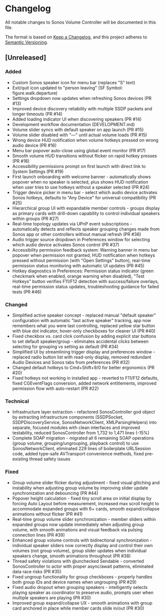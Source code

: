 # Changelog

All notable changes to Sonos Volume Controller will be documented in this file.

The format is based on [Keep a Changelog](https://keepachangelog.com/en/1.0.0/),
and this project adheres to [Semantic Versioning](https://semver.org/spec/v2.0.0.html).

## [Unreleased]

### Added
- Custom Sonos speaker icon for menu bar (replaces "S" text)
- Exit/quit icon updated to "person leaving" (SF Symbol: figure.walk.departure)
- Settings dropdown now updates when refreshing Sonos devices (PR #13)
- Improved device discovery reliability with multiple SSDP packets and longer timeouts (PR #14)
- Added loading indicator UI when discovering speakers (PR #14)
- Development workflow documentation (DEVELOPMENT.md)
- Volume slider syncs with default speaker on app launch (PR #15)
- Volume slider disabled with "—" until actual volume loads (PR #15)
- Wrong device HUD notification when volume hotkeys pressed on wrong audio device (PR #16)
- Menu bar popover auto-close using global event monitor (PR #17)
- Smooth volume HUD transitions without flicker on rapid hotkey presses (PR #18)
- Accessibility permissions prompt on first launch with direct link to System Settings (PR #19)
- First launch onboarding with welcome banner - automatically shows popover when no speaker is selected, plus shows HUD notification when user tries to use hotkeys without a speaker selected (PR #24)
- Trigger device picker in menu bar - select which audio device activates Sonos hotkeys, defaults to "Any Device" for universal compatibility (PR #25)
- Hierarchical group UI with expandable member controls - groups display as primary cards with drill-down capability to control individual speakers within groups (PR #27)
- Real-time topology updates via UPnP event subscriptions - automatically detects and reflects speaker grouping changes made from Sonos app or other controllers without manual refresh (PR #36)
- Audio trigger source dropdown in Preferences window for selecting which audio device activates Sonos control (PR #37)
- Accessibility permission feedback system: Warning banner in menu bar popover when permission not granted, HUD notification when hotkeys pressed without permission (with "Open Settings" button), real-time permission status monitoring with automatic UI updates (PR #45)
- Hotkey diagnostics in Preferences: Permission status indicator (green checkmark when enabled, orange warning when disabled), "Test Hotkeys" button verifies F11/F12 detection with success/failure overlays, real-time permission status updates, troubleshooting guidance for failed tests (PR #46)

### Changed
- Simplified active speaker concept - replaced manual "default speaker" configuration with automatic "last active speaker" tracking, app now remembers what you were last controlling, replaced yellow star button with blue dot indicator, hover-only checkboxes for cleaner UI (PR #40)
- Fixed checkbox vs. card click confusion by adding explicit star buttons to set default speaker/group - eliminates accidental clicks between selecting for grouping vs setting as default (PR #34)
- Simplified UI by streamlining trigger display and preferences window - replaced radio button list with read-only display, removed redundant Audio Devices and Sonos tabs from preferences (PR #32)
- Changed default hotkeys to Cmd+Shift+9/0 for better ergonomics (PR #20)
- Fixed hotkeys not working in installed app - reverted to F11/F12 defaults, fixed CGEventFlags conversion, added network entitlements, improved permission flow with auto-restart (PR #22)

### Technical
- Infrastructure layer extraction - refactored SonosController god object by extracting infrastructure components (SSDPSocket, SSDPDiscoveryService, SonosNetworkClient, XMLParsingHelpers) into separate, focused modules with clean interfaces and improved testability, reduced SonosController from 1,732 to 1,471 lines (-15%)
- Complete SOAP migration - migrated all 6 remaining SOAP operations (group volume, grouping/ungrouping, playback control) to use SonosNetworkClient, eliminated 229 lines of boilerplate URLSession code, added type-safe AVTransport convenience methods, fixed pre-existing thread safety issues

### Fixed
- Group volume slider flicker during adjustment - fixed visual glitching and instability when adjusting group volume by improving slider update synchronization and debouncing (PR #44)
- Popover height calculation - fixed tiny scroll area on initial display by forcing Auto Layout before measurement, increased max scroll height to accommodate expanded groups with 6+ cards, smooth expand/collapse animations without flicker (PR #41)
- Real-time group volume slider synchronization - member sliders within expanded groups now update immediately when adjusting group volume, with smooth animations and visual feedback via pulsing connection lines (PR #39)
- Enhanced group volume controls with bidirectional synchronization - individual speaker sliders now correctly display and control their own volumes (not group volume), group slider updates when individual speakers change, smooth animations throughout (PR #38)
- Thread safety violations with @unchecked Sendable - converted SonosController to actor with proper async/await patterns, eliminated data race risks (PR #35)
- Fixed ungroup functionality for group checkboxes - properly handles both group IDs and device names when ungrouping (PR #29)
- Fixed audio dropout when grouping speakers - intelligently selects playing speaker as coordinator to preserve audio, prompts user when multiple speakers are playing (PR #30)
- Improved group expand/collapse UX - smooth animations with group card anchored in place while member cards slide in/out (PR #30)
